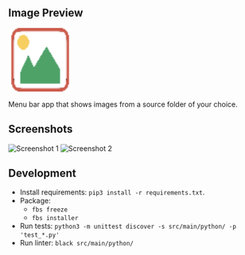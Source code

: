 ## Image Preview

<img src="screenshots/app.png" width="128px" height="128px" />

Menu bar app that shows images from a source folder of your choice.

## Screenshots

![Screenshot 1](screenshots/1.png)
![Screenshot 2](screenshots/2.png)

## Development

- Install requirements: `pip3 install -r requirements.txt`.
- Package:
  - `fbs freeze`
  - `fbs installer`
- Run tests: `python3 -m unittest discover -s src/main/python/ -p 'test_*.py'`
- Run linter: `black src/main/python/`